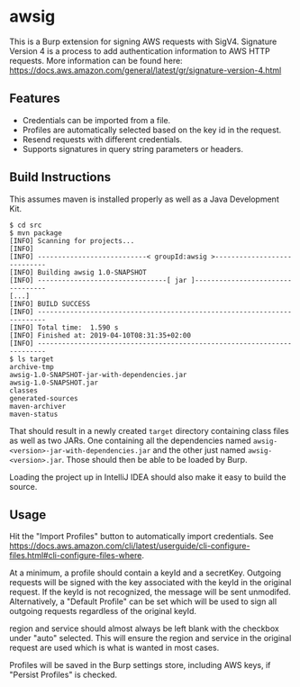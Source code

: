 # awsig
This is a Burp extension for signing AWS requests with SigV4. Signature Version 4 is a process to add authentication information to AWS HTTP requests. More information can be found here: https://docs.aws.amazon.com/general/latest/gr/signature-version-4.html

## Features
- Credentials can be imported from a file.
- Profiles are automatically selected based on the key id in the request.
- Resend requests with different credentials.
- Supports signatures in query string parameters or headers.


## Build Instructions
This assumes maven is installed properly as well as a Java Development Kit.

```
$ cd src
$ mvn package
[INFO] Scanning for projects...
[INFO]
[INFO] ---------------------------< groupId:awsig >----------------------------
[INFO] Building awsig 1.0-SNAPSHOT
[INFO] --------------------------------[ jar ]---------------------------------
[...]
[INFO] BUILD SUCCESS
[INFO] ------------------------------------------------------------------------
[INFO] Total time:  1.590 s
[INFO] Finished at: 2019-04-10T08:31:35+02:00
[INFO] ------------------------------------------------------------------------
$ ls target
archive-tmp
awsig-1.0-SNAPSHOT-jar-with-dependencies.jar
awsig-1.0-SNAPSHOT.jar
classes
generated-sources
maven-archiver
maven-status
```

That should result in a newly created `target` directory containing class files
as well as two JARs. One containing all the dependencies named
`awsig-<version>-jar-with-dependencies.jar` and the other just named
`awsig-<version>.jar`. Those should then be able to be loaded by Burp.

Loading the project up in IntelliJ IDEA should also make it easy to build the
source.


## Usage
Hit the "Import Profiles" button to automatically import credentials. See https://docs.aws.amazon.com/cli/latest/userguide/cli-configure-files.html#cli-configure-files-where.

At a minimum, a profile should contain a keyId and a secretKey. Outgoing requests will be signed with the key associated with the keyId in the original request. If the keyId is not recognized, the message will be sent unmodifed. Alternatively, a "Default Profile" can be set which will be used to sign all outgoing requests regardless of the original keyId.

region and service should almost always be left blank with the checkbox under "auto" selected. This will ensure the region and service in the original request are used which is what is wanted in most cases.

Profiles will be saved in the Burp settings store, including AWS keys, if "Persist Profiles" is checked.
